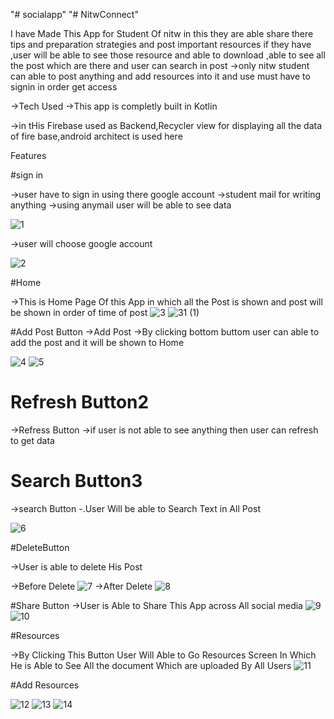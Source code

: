 
"# socialapp" 
"# NitwConnect" 


I have Made This App for Student Of nitw in this they are able share there tips and preparation strategies and post important resources if they have ,user will be able to see those resource and able to download ,able to see all the post which are there and user can search in post 
->only nitw student can able to post anything and add resources into it and use must have to signin in order get access

->Tech Used
->This app is completly built in Kotlin

->in tHis Firebase used as Backend,Recycler view for displaying all the data of fire base,android architect is used here

Features

#sign in

->user have to sign in using there google account
  ->student mail for writing anything 
  ->using anymail user will be able to see data
  
  ![1](https://user-images.githubusercontent.com/54497832/124352855-b2b1e800-dc20-11eb-9f13-c9ed351339b9.jpg)

->user will choose google account


![2](https://user-images.githubusercontent.com/54497832/124352884-dc6b0f00-dc20-11eb-843f-d95ede4ad514.jpg)

#Home 

->This is Home Page Of this App in which all the Post is shown and post will be shown in order of time of post
![3](https://user-images.githubusercontent.com/54497832/124353892-db3ce080-dc26-11eb-9642-ccbfd6791d82.jpg)
![31 (1)](https://user-images.githubusercontent.com/54497832/124353942-1c34f500-dc27-11eb-80e5-d5d87578cecc.jpg)



#Add Post Button
->Add Post 
->By clicking bottom buttom user can able to add the post and it will be shown to Home


![4](https://user-images.githubusercontent.com/54497832/124351759-e6d5da80-dc19-11eb-91c0-2c0143b94fc0.jpeg)
![5](https://user-images.githubusercontent.com/54497832/124351762-e89f9e00-dc19-11eb-9535-3baa09d79a5c.jpeg)


# Refresh Button2

->Refress Button 
->if user is not able to see anything then user can refresh to get data

# Search Button3
->search Button
-.User Will be able to Search Text in All Post

![6](https://user-images.githubusercontent.com/54497832/124351904-be021500-dc1a-11eb-8dff-d7f8980878fe.jpeg)


#DeleteButton

->User is able to delete His Post

->Before Delete
![7](https://user-images.githubusercontent.com/54497832/124351988-41236b00-dc1b-11eb-8902-9398e95a59e0.jpeg)
->After Delete
![8](https://user-images.githubusercontent.com/54497832/124351997-4c769680-dc1b-11eb-9544-d195413d93ba.jpeg)

#Share Button
->User is Able to Share This App across All social media
![9](https://user-images.githubusercontent.com/54497832/124352078-bd1db300-dc1b-11eb-98db-e9747e3d7de5.jpeg)
![10](https://user-images.githubusercontent.com/54497832/124352079-be4ee000-dc1b-11eb-933b-b7512945179a.jpeg)


#Resources

->By Clicking This Button User Will Able to Go Resources Screen In Which He is Able to See All the document Which are uploaded By All Users
![11](https://user-images.githubusercontent.com/54497832/124352287-2b16aa00-dc1d-11eb-81cc-8c260ca5dabd.jpeg)


#Add Resources


![12](https://user-images.githubusercontent.com/54497832/124352311-3ec21080-dc1d-11eb-81df-d83bd06de4f2.jpeg)
![13](https://user-images.githubusercontent.com/54497832/124352321-41246a80-dc1d-11eb-913b-2787b4fb3cbc.jpeg)
![14](https://user-images.githubusercontent.com/54497832/124352324-4386c480-dc1d-11eb-9937-45d9f6d2c3b4.jpeg)











